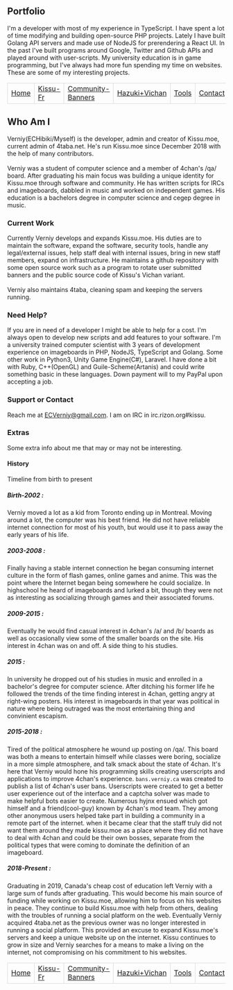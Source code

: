 ## Portfolio
I'm a developer with most of my experience in TypeScript. I have spent a lot of time modifying and building open-source PHP projects. Lately I have built Golang API servers and made use of NodeJS for prerendering a React UI. In the past I've built programs around Google, Twitter and Github APIs and played around with user-scripts. My university education is in game programming, but I've always had more fun spending my time on websites. These are some of my interesting projects.

<style>td{border:1px solid #d9d9d9;}</style>
<table>
<tr>
  <td><a href="/">Home</a></td>
  <td><a href="/kissufr">Kissu-Fr</a></td>
  <td><a href="/banners">Community-Banners</a></td>
  <td><a href="/vi">Hazuki+Vichan</a></td>
  <td><a href="/tools">Tools</a></td>
  <td><a href="/contact">Contact</a></td>
</tr>
</table>

## Who Am I

Verniy(ECHibiki/Myself) is the developer, admin and creator of Kissu.moe, current admin of 4taba.net. He's run Kissu.moe since December 2018 with the help of many contributors. <br/>
<br/>
Verniy was a student of computer science and a member of 4chan's /qa/ board. After graduating his main focus was building a unique identity for Kissu.moe through software and community. He has written scripts for IRCs and imageboards, dabbled in music and worked on independent games. His education is a bachelors degree in computer science and cegep degree in music.<br/>

### Current Work

Currently Verniy develops and expands Kissu.moe. His duties are to maintain the software, expand the software, security tools, handle any legal/external issues, help staff deal with internal issues, bring in new staff members, expand on infrastructure. He maintains a github repository with some open source work such as a program to rotate user submitted banners and the public source code of Kissu's Vichan variant. <br/>
<br/>
Verniy also maintains 4taba, cleaning spam and keeping the servers running.

### Need Help?

If you are in need of a developer I might be able to help for a cost. I'm always open to develop new scripts and add features to your software. I'm a university trained computer scientist with 3 years of development experience on imageboards in PHP, NodeJS, TypeScript and Golang. Some other work in Python3, Unity Game Engine(C#), Laravel. I have done a bit with Ruby, C++(OpenGL) and Guile-Scheme(Artanis) and could write something basic in these languages. Down payment will to my PayPal upon accepting a job.

### Support or Contact

Reach me at ECVerniy@gmail.com. I am on IRC in irc.rizon.org#kissu.

### Extras
Some extra info about me that may or may not be interesting.

#### History
Timeline from birth to present
##### Birth-2002 :
Verniy moved a lot as a kid from Toronto ending up in Montreal. Moving around a lot, the computer was his best friend. He did not have reliable internet connection for most of his youth, but would use it to pass away the early years of his life.
##### 2003-2008 :
Finally having a stable internet connection he began consuming internet culture in the form of flash games, online games and anime. This was the point where the Internet began being somewhere he could socialize. In highschool he heard of imageboards and lurked a bit, though they were not as interesting as socializing through games and their associated forums.

##### 2009-2015 :
Eventually he would find casual interest in 4chan's /a/ and /b/ boards as well as occasionally view some of the smaller boards on the site. His interest in 4chan was on and off. A side thing to his studies.

##### 2015 :
In university he dropped out of his studies in music and enrolled in a bachelor's degree for computer science. After ditching his former life he followed the trends of the time finding interest in 4chan, getting angry at right-wing posters. His interest in imageboards in that year was political in nature where being outraged was the most entertaining thing and convinient escapism.

##### 2015-2018 :
Tired of the political atmosphere he wound up posting on /qa/. This board was both a means to entertain himself while classes were boring, socialize in a more simple atmosphere, and talk smack about the state of 4chan. It's here that Verniy would hone his programming skills creating userscripts and applications to improve 4chan's experience. ```bans.verniy.ca``` was created to publish a list of 4chan's user bans. Userscripts were created to get a better user experience out of the interface and a captcha solver was made to make helpful bots easier to create.
Numerous hyjnx ensued which got himself and a friend(cool-guy) known by 4chan's mod team. They among other anonymous users helped take part in building a community in a remote part of the internet. when it became clear that the staff truly did not want them around they made kissu.moe as a place where they did not have to deal with 4chan and could be their own bosses, separate from the political types that were coming to dominate the definition of an imageboard.

##### 2018-Present :
Graduating in 2019, Canada's cheap cost of education left Verniy with a large sum of funds after graduating. This would become his main source of funding while working on Kissu.moe, allowing him to focus on his websites in peace. They continue to build Kissu.moe with help from others, dealing with the troubles of running a social platform on the web. Eventually Verniy acquired 4taba.net as the previous owner was no longer interested in running a social platform. This provided an excuse to expand Kissu.moe's servers and keep a unique website up on the internet. Kissu continues to grow in size and Verniy searches for a means to make a living on the internet, not compromising on his commitment to his websites.

<table>
<tr>
  <td><a href="/">Home</a></td>
  <td><a href="/kissufr">Kissu-Fr</a></td>
  <td><a href="/banners">Community-Banners</a></td>
  <td><a href="/vi">Hazuki+Vichan</a></td>
  <td><a href="/tools">Tools</a></td>
  <td><a href="/contact">Contact</a></td>
</tr>
</table>
